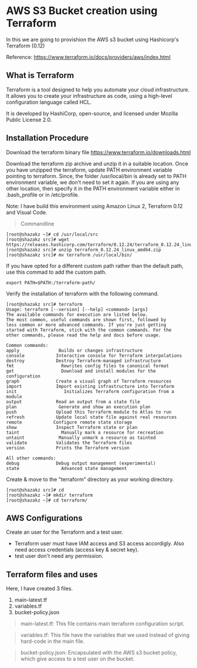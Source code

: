 # AWS S3 Bucket creation using Terraform

In this we are going to provishion the AWS s3 bucket using Hashicorp's Terraform (0.12)

Reference: https://www.terraform.io/docs/providers/aws/index.html

## What is Terraform 

Terraform is a tool designed to help you automate your cloud infrastructure. It allows you to create your infrastructure as code, using a high-level configuration language called HCL.

It is developed by HashiCorp, open-source, and licensed under Mozilla Public License 2.0.

## Installation Procedure

Download the terraform binary file https://www.terraform.io/downloads.html

Download the terraform zip archive and unzip it in a suitable location. Once you have unzipped the terraform, update PATH environment variable pointing to terraform. Since, the folder /usr/local/bin is already set to PATH environment variable, we don't need to set it again. If you are using any other location, then specify it in the PATH environment variable either in .bash_profile or in /etc/profile.

Note: I have build this environment using Amazon Linux 2, Terraform 0.12 and Visual Code.

> Commandline 

```
[root@shazakz ~]# cd /usr/local/src
[root@shazakz src]# wget https://releases.hashicorp.com/terraform/0.12.24/terraform_0.12.24_linux_amd64.zip
[root@shazakz src]# unzip terraform_0.12.24_linux_amd64.zip
[root@shazakz src]# mv terraform /usr/local/bin/
```
If you have opted for a different custom path rather than the default path, use this commad to add the custom path.

```
export PATH=$PATH:/terraform-path/
```
Verify the installation of terraform with the following command.

```
[root@shazakz src]# terraform
Usage: terraform [--version] [--help] <command> [args]
The available commands for execution are listed below.
The most common, useful commands are shown first, followed by
less common or more advanced commands. If you're just getting
started with Terraform, stick with the common commands. For the
other commands, please read the help and docs before usage.

Common commands:
apply               Builds or changes infrastructure
console            Interactive console for Terraform interpolations
destroy            Destroy Terraform-managed infrastructure
fmt                  Rewrites config files to canonical format
get                  Download and install modules for the configuration
graph              Create a visual graph of Terraform resources
import             Import existing infrastructure into Terraform
init                  Initializes Terraform configuration from a module
output             Read an output from a state file
plan                Generate and show an execution plan
push               Upload this Terraform module to Atlas to run
refresh            Update local state file against real resources
remote            Configure remote state storage
show               Inspect Terraform state or plan
taint                Manually mark a resource for recreation
untaint             Manually unmark a resource as tainted
validate           Validates the Terraform files
version            Prints the Terraform version

All other commands:
debug              Debug output management (experimental)
state                Advanced state management
```
Create & move to the "terraform" directory as your working directory.

```
[root@shazakz src]# cd
[root@shazakz ~]# mkdir terraform
[root@shazakz ~]# cd terraform/
```

## AWS Configurations

Create an user for the Terraform and a test user.

* Terraform user must have IAM access and S3 access accordigly. Also need access credentials (access key & secret key).
* test user don't need any permission.

## Terraform files and uses

Here, I have created 3 files.

1. main-latest.tf
2. variables.tf
3. bucket-policy.json

> main-latest.tf: This file contains main terraform configuration script.

> variables.tf: This file have the variables that we used instead of giving hard-code in the main file.

> bucket-policy.json: Encapsulated with the AWS s3 bucket policy, which give access to a test user on the bucket.

